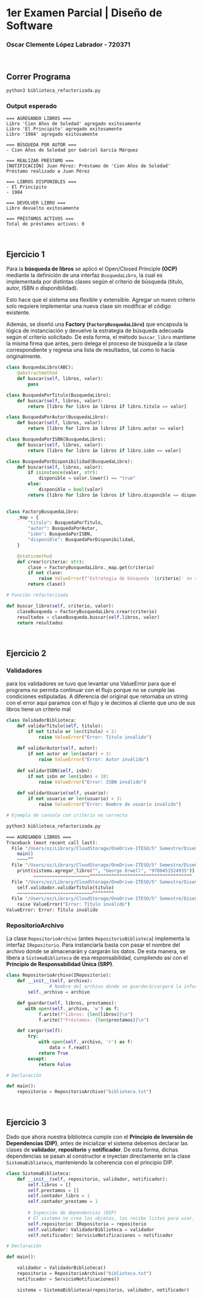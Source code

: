 
# 1er Examen Parcial | Diseño de Software
### Oscar Clemente López Labrador - 720371

<br>

## Correr Programa

```bash
python3 biblioteca_refactorizada.py
```

### Output esperado

```
=== AGREGANDO LIBROS ===
Libro 'Cien Años de Soledad' agregado exitosamente
Libro 'El Principito' agregado exitosamente
Libro '1984' agregado exitosamente

=== BÚSQUEDA POR AUTOR ===
- Cien Años de Soledad por Gabriel García Márquez

=== REALIZAR PRÉSTAMO ===
[NOTIFICACIÓN] Juan Pérez: Préstamo de 'Cien Años de Soledad'
Préstamo realizado a Juan Pérez

=== LIBROS DISPONIBLES ===
- El Principito
- 1984

=== DEVOLVER LIBRO ===
Libro devuelto exitosamente

=== PRÉSTAMOS ACTIVOS ===
Total de préstamos activos: 0
```

<br>

## Ejercicio 1

Para la **búsqueda de libros** se aplicó el Open/Closed Principle **(OCP)** mediante la definición de una interfaz `BusquedaLibro`, la cual es implementada por distintas clases según el criterio de búsqueda (título, autor, ISBN o disponibilidad).

Esto hace que el sistema sea flexible y extensible. Agregar un nuevo criterio solo requiere implementar una nueva clase sin modificar el código existente.

Además, se diseñó una **Factory (`FactoryBusquedaLibro`)** que encapsula la lógica de instanciación y devuelve la estrategia de búsqueda adecuada según el criterio solicitado. De esta forma, el método `buscar_libro` mantiene la misma firma que antes, pero delega el proceso de búsqueda a la clase correspondiente y regresa una lista de resultados, tal como lo hacía originalmente.

```python
class BusquedaLibro(ABC):
    @abstractmethod
    def buscar(self, libros, valor):
        pass

class BusquedaPorTitulo(BusquedaLibro):
    def buscar(self, libros, valor):
        return [libro for libro in libros if libro.titulo == valor]

class BusquedaPorAutor(BusquedaLibro):
    def buscar(self, libros, valor):
        return [libro for libro in libros if libro.autor == valor]

class BusquedaPorISBN(BusquedaLibro):
    def buscar(self, libros, valor):
        return [libro for libro in libros if libro.isbn == valor]

class BusquedaPorDisponibilidad(BusquedaLibro):
    def buscar(self, libros, valor):
        if isinstance(valor, str):
            disponible = valor.lower() == "true"
        else:
            disponible = bool(valor)
        return [libro for libro in libros if libro.disponible == disponible]

            
class FactoryBusquedaLibro:
    _map = {
        "titulo": BusquedaPorTitulo,
        "autor": BusquedaPorAutor,
        "isbn": BusquedaPorISBN,
        "disponible": BusquedaPorDisponibilidad,
    }

    @staticmethod
    def crear(criterio: str):
        clase = FactoryBusquedaLibro._map.get(criterio)
        if not clase:
            raise ValueError(f"Estrategia de búsqueda '{criterio}' no soportada")
        return clase() 
```

```python
# Función refactorizada

def buscar_libro(self, criterio, valor):
    claseBusqueda = FactoryBusquedaLibro.crear(criterio)
    resultados = claseBusqueda.buscar(self.libros, valor)
    return resultados
```

<br>

## Ejercicio 2

### Validadores

para los validadores se tuvo que levantar una ValueError para que el programa no permita continuar con el flujo porque no se cumple las condiciones estipuladas. A diferencia del original que retornaba un string con el error aquí paramos con el flujo y le decimos al cliente que uno de sus libros tiene un criterio mal

```python
class ValidadorBiblioteca:
    def validarTitulo(self, titulo):
        if not titulo or len(titulo) < 2:
            raise ValueError("Error: Título inválido")
    
    def validarAutor(self, autor):
        if not autor or len(autor) < 3:
            raise ValueError("Error: Autor inválido")
        
    def validarISBN(self, isbn):
        if not isbn or len(isbn) < 10:
            raise ValueError("Error: ISBN inválido")
    
    def validarUsuario(self, usuario):
        if not usuario or len(usuario) < 3:
            raise ValueError("Error: Nombre de usuario inválido")
```

```bash
# Ejemplo de consola con criterio no correcto

python3 biblioteca_refactorizada.py

=== AGREGANDO LIBROS ===
Traceback (most recent call last):
  File "/Users/oz/Library/CloudStorage/OneDrive-ITESO/5° Semestre/Diseño de Software/code/Software-Desing-Examen-01/biblioteca_refactorizada.py", line 275, in <module>
    main()
    ~~~~^^
  File "/Users/oz/Library/CloudStorage/OneDrive-ITESO/5° Semestre/Diseño de Software/code/Software-Desing-Examen-01/biblioteca_refactorizada.py", line 248, in main
    print(sistema.agregar_libro("", "George Orwell", "9780451524935"))
          ~~~~~~~~~~~~~~~~~~~~~^^^^^^^^^^^^^^^^^^^^^^^^^^^^^^^^^^^^^^
  File "/Users/oz/Library/CloudStorage/OneDrive-ITESO/5° Semestre/Diseño de Software/code/Software-Desing-Examen-01/biblioteca_refactorizada.py", line 150, in agregar_libro
    self.validador.validarTitulo(titulo)
    ~~~~~~~~~~~~~~~~~~~~~~~~~~~~^^^^^^^^
  File "/Users/oz/Library/CloudStorage/OneDrive-ITESO/5° Semestre/Diseño de Software/code/Software-Desing-Examen-01/biblioteca_refactorizada.py", line 92, in validarTitulo
    raise ValueError("Error: Título inválido")
ValueError: Error: Título inválido
```

### RepositorioArchivo

La clase `RepositorioArchivo` (antes `RepositorioBiblioteca`) implementa la interfaz `IRepositorio`. Para instanciarla basta con pasar el nombre del archivo donde se almacenarán y cargarán los datos. De esta manera, se libera a `SistemaBiblioteca` de esa responsabilidad, cumpliendo así con el **Principio de Responsabilidad Única (SRP)**.

```python
class RepositorioArchivo(IRepositorio):
    def __init__(self, archivo):
				# Nombre del archivo donde se guardará/cargará la información
        self._archivo = archivo

    def guardar(self, libros, prestamos):
       with open(self._archivo, 'w') as f:
            f.write(f"Libros: {len(libros)}\n")
            f.write(f"Préstamos: {len(prestamos)}\n")

    def cargar(self):
        try:
            with open(self._archivo, 'r') as f:
                data = f.read()
            return True
        except:
            return False
```

```python
# Declaración

def main():
    repositorio = RepositorioArchivo("biblioteca.txt")
```

<br>

## Ejercicio 3

Dado que ahora nuestra biblioteca cumple con el **Principio de Inversión de Dependencias (DIP)**, antes de inicializar el sistema debemos declarar las clases de **validador**, **repositorio** y **notificador**. De esta forma, dichas dependencias se pasan al constructor e inyectan directamente en la clase `SistemaBiblioteca`, manteniendo la coherencia con el principio DIP.

```python
class SistemaBiblioteca:
    def __init__(self, repositorio, validador, notificador):
        self.libros = []
        self.prestamos = []
        self.contador_libro = 1
        self.contador_prestamo = 1
        
        # Inyección de dependencias (DIP)
        # El sistema no crea los objetos, los recibe listos para usar.
        self.repositorio: IRepositorio = repositorio
        self.validador: ValidadorBiblioteca = validador
        self.notificador: ServicioNotificaciones = notificador

```

```python
# Declaración

def main():

    validador = ValidadorBiblioteca()
    repositorio = RepositorioArchivo("biblioteca.txt")
    notificador = ServicioNotificaciones()

    sistema = SistemaBiblioteca(repositorio, validador, notificador)
```